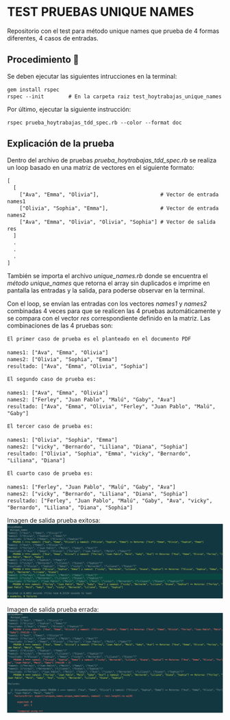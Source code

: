# TEST PRUEBAS UNIQUE NAMES

Repositorio con el test para método unique names que prueba de 4 formas diferentes, 4 casos de entradas.

## Procedimiento 🚀
Se deben ejecutar las siguientes intrucciones en la terminal:

```
gem install rspec
rspec --init        # En la carpeta raiz test_hoytrabajas_unique_names
```

Por último, ejecutar la siguiente instrucción:

```
rspec prueba_hoytrabajas_tdd_spec.rb --color --format doc
```

## Explicación de la prueba

Dentro del archivo de pruebas _prueba_hoytrabajas_tdd_spec.rb_ se realiza un loop basado en una matriz de vectores en el siguiente formato:

```
[
  [
    ["Ava", "Emma", "Olivia"],                    # Vector de entrada names1
    ["Olivia", "Sophia", "Emma"],                 # Vector de entrada names2
    ["Ava", "Emma", "Olivia", "Olivia", "Sophia"] # Vector de salida res
  ]
  .
  .
  .
]
```

También se importa el archivo _unique_names.rb_ donde se encuentra el _método unique_names_ que retorna el array sin duplicados e imprime en pantalla las entradas y la salida, para poderse observar en la terminal.

Con el loop, se envían las entradas con los vectores _names1_ y _names2_ combinadas 4 veces para que se realicen las 4 pruebas automáticamente y se compara con el vector _res_ correspondiente definido en la matriz. Las combinaciones de las 4 pruebas son:

```
El primer caso de prueba es el planteado en el documento PDF

names1: ["Ava", "Emma", "Olivia"]
names2: ["Olivia", "Sophia", "Emma"]
resultado: ["Ava", "Emma", "Olivia", "Sophia"]
```

```
El segundo caso de prueba es:

names1: ["Ava", "Emma", "Olivia"]
names2: ["Ferley", "Juan Pablo", "Malú", "Gaby", "Ava"]
resultado: ["Ava", "Emma", "Olivia", "Ferley", "Juan Pablo", "Malú", "Gaby"]
```

```
El tercer caso de prueba es:

names1: ["Olivia", "Sophia", "Emma"]
names2: ["vicky", "Bernardo", "Liliana", "Diana", "Sophia"]
resultado: ["Olivia", "Sophia", "Emma", "vicky", "Bernardo", "Liliana", "Diana"]
```


```
El cuarto caso de prueba es:

names1: ["Ferley", "Juan Pablo", "Malú", "Gaby", "Ava"]
names2: ["vicky", "Bernardo", "Liliana", "Diana", "Sophia"]
resultado: ["Ferley", "Juan Pablo", "Malú", "Gaby", "Ava", "vicky", "Bernardo", "Liliana", "Diana", "Sophia"]
```

Imagen de salida prueba exitosa:
![Screenshot](./images/screenshot11.png)

Imagen de salida prueba errada:
![Screenshot](./images/screenshot22.png)
